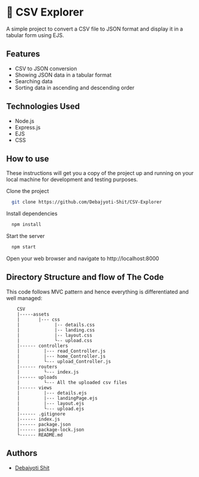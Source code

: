 
# 📁 CSV Explorer
A simple project to convert a CSV file to JSON format and display it in a tabular form using EJS.


## Features

- CSV to JSON conversion
- Showing JSON data in a tabular format
- Searching data
- Sorting data in ascending and descending order


## Technologies Used

- Node.js
- Express.js
- EJS
- CSS


## How to use

These instructions will get you a copy of the project up and running on your local machine for development and testing purposes.


Clone the project

```bash
  git clone https://github.com/Debajyoti-Shit/CSV-Explorer
```

Install dependencies

```bash
  npm install
```

Start the server

```bash
  npm start
```

Open your web browser and navigate to http://localhost:8000
## Directory Structure and flow of The Code
This code follows MVC pattern and hence everything is differentiated and well managed:

        CSV
        |-----assets
        |       |--- css
        |             |-- details.css
        |             |-- landing.css
        |             |-- layout.css
        |             └-- upload.css
        |------ controllers
        |         |--- read_Controller.js
        |         |--- home_Controller.js
        |         └--- upload_Controller.js
        |------ routers
        |         └--- index.js
        |------ uploads
        |         └--- All the uploaded csv files
        |------ views
        |         |--- details.ejs
        |         |--- landingPage.ejs
        |         |--- layout.ejs
        |         └--- upload.ejs  
        |------ .gitignore
        |------ index.js
        |------ package.json
        |------ package-lock.json
        └------ README.md


## Authors

- [Debajyoti Shit](https://github.com/Debajyoti-Shit/)

